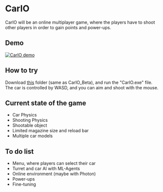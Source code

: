 # CarIO

CarIO will be an online multiplayer game, where the players have to shoot other players in order to gain points and power-ups.

## Demo
[![CarIO demo](http://img.youtube.com/vi/1-X03qjy89c/0.jpg)](http://www.youtube.com/watch?v=1-X03qjy89c "")

## How to try
Download [this](https://drive.google.com/drive/folders/10jziMZby-YWOA7CJrinsFg9Leb92N2ni?usp=sharing) folder (same as CarIO_Beta), and run the "CarIO.exe" file. The car is controlled by WASD, and you can aim and shoot with the mouse.

## Current state of the game
* Car Physics
* Shooting Physics
* Shootable object
* Limited magazine size and reload bar
* Multiple car models

## To do list
* Menu, where players can select their car
* Turret and car AI with ML-Agents
* Online environment (maybe with Photon)
* Power-ups
* Fine-tuning



